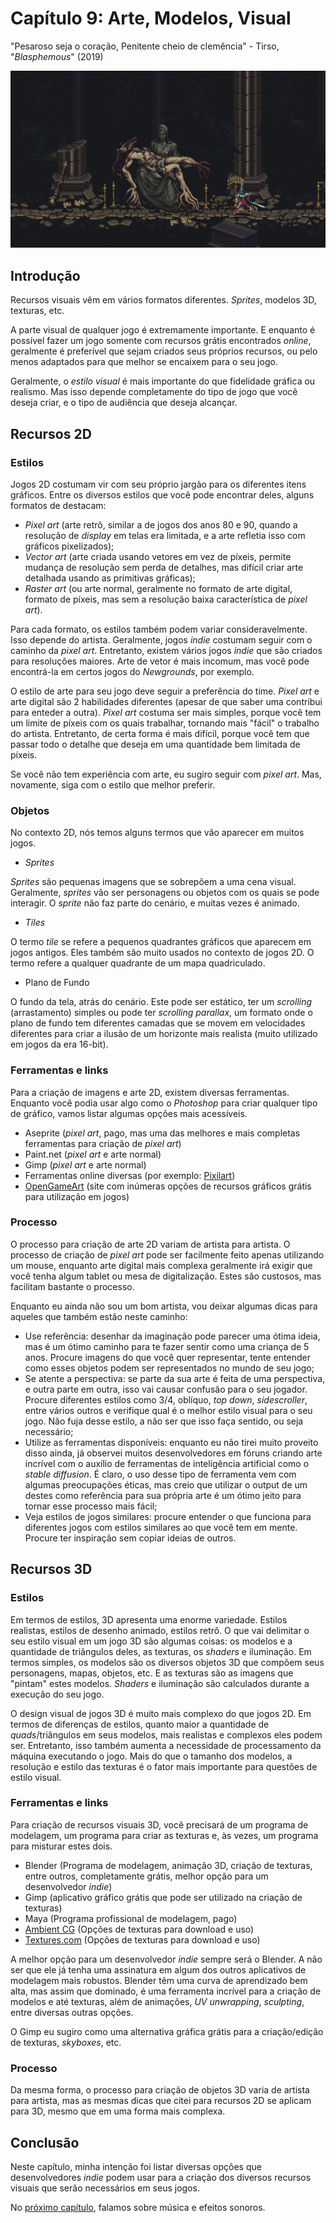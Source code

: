
# Capítulo 9: Arte, Modelos, Visual
"Pesaroso seja o coração, Penitente cheio de clemência" - Tirso, "_Blasphemous_" (2019)

![Capítulo 9 capa](../Arquivos/Imagens/capa_10.jpg 'Sorrowful be the heart, Penitent One full of clemency.')

## Introdução
Recursos visuais vêm em vários formatos diferentes. _Sprites_, modelos 3D, texturas, etc. 

A parte visual de qualquer jogo é extremamente importante. E enquanto é possível fazer um jogo somente com recursos grátis encontrados _online_, geralmente é preferível que sejam criados seus próprios recursos, ou pelo menos adaptados para que melhor se encaixem para o seu jogo.

Geralmente, o _estilo visual_ é mais importante do que fidelidade gráfica ou realismo. Mas isso depende completamente do tipo de jogo que você deseja criar, e o tipo de audiência que deseja alcançar.

## Recursos 2D
### Estilos
Jogos 2D costumam vir com seu próprio jargão para os diferentes itens gráficos. Entre os diversos estilos que você pode encontrar deles, alguns formatos de destacam:

- _Pixel art_ (arte retrô, similar a de jogos dos anos 80 e 90, quando a resolução de _display_ em telas era limitada, e a arte refletia isso com gráficos pixelizados);
- _Vector art_ (arte criada usando vetores em vez de píxeis, permite mudança de resolução sem perda de detalhes, mas difícil criar arte detalhada usando as primitivas gráficas);
- _Raster art_ (ou arte normal, geralmente no formato de arte digital, formato de píxeis, mas sem a resolução baixa característica de _pixel art_).

Para cada formato, os estilos também podem variar consideravelmente. Isso depende do artista. Geralmente, jogos _indie_ costumam seguir com o caminho da _pixel art_. Entretanto, existem vários jogos _indie_ que são criados para resoluções maiores. Arte de vetor é mais incomum, mas você pode encontrá-la em certos jogos do _Newgrounds_, por exemplo.

O estilo de arte para seu jogo deve seguir a preferência do time. _Pixel art_ e arte digital são 2 habilidades diferentes (apesar de que saber uma contribui para enteder a outra). _Pixel art_ costuma ser mais simples, porque você tem um limite de píxeis com os quais trabalhar, tornando mais "fácil" o trabalho do artista. Entretanto, de certa forma é mais difícil, porque você tem que passar todo o detalhe que deseja em uma quantidade bem limitada de píxeis.

Se você não tem experiência com arte, eu sugiro seguir com _pixel art_. Mas, novamente, siga com o estilo que melhor preferir.

### Objetos
No contexto 2D, nós temos alguns termos que vão aparecer em muitos jogos. 
- _Sprites_

_Sprites_ são pequenas imagens que se sobrepõem a uma cena visual. Geralmente, _sprites_ vão ser personagens ou objetos com os quais se pode interagir. O _sprite_ não faz parte do cenário, e muitas vezes é animado.

- _Tiles_

O termo _tile_ se refere a pequenos quadrantes gráficos que aparecem em jogos antigos. Eles também são muito usados no contexto de jogos 2D. O termo refere a qualquer quadrante de um mapa quadriculado.

- Plano de Fundo

O fundo da tela, atrás do cenário. Este pode ser estático, ter um _scrolling_ (arrastamento) simples ou pode ter _scrolling parallax_, um formato onde o plano de fundo tem diferentes camadas que se movem em velocidades diferentes para criar a ilusão de um horizonte mais realista (muito utilizado em jogos da era 16-bit).

### Ferramentas e links
Para a criação de imagens e arte 2D, existem diversas ferramentas. Enquanto você podia usar algo como o _Photoshop_ para criar qualquer tipo de gráfico, vamos listar algumas opções mais acessíveis.

- Aseprite (_pixel art_, pago, mas uma das melhores e mais completas ferramentas para criação de _pixel art_)
- Paint.net (_pixel art_ e arte normal)
- Gimp (_pixel art_ e arte normal)
- Ferramentas online diversas (por exemplo: [Pixilart](https://www.pixilart.com/draw))
- [OpenGameArt](https://opengameart.org/) (site com inúmeras opções de recursos gráficos grátis para utilização em jogos)

### Processo
O processo para criação de arte 2D variam de artista para artista. O processo de criação de _pixel art_ pode ser facilmente feito apenas utilizando um mouse, enquanto arte digital mais complexa geralmente irá exigir que você tenha algum tablet ou mesa de digitalização. Estes são custosos, mas facilitam bastante o processo.

Enquanto eu ainda não sou um bom artista, vou deixar algumas dicas para aqueles que também estão neste caminho:
- Use referência: desenhar da imaginação pode parecer uma ótima ideia, mas é um ótimo caminho para te fazer sentir como uma criança de 5 anos. Procure imagens do que você quer representar, tente entender como esses objetos podem ser representados no mundo de seu jogo;
- Se atente a perspectiva: se parte da sua arte é feita de uma perspectiva, e outra parte em outra, isso vai causar confusão para o seu jogador. Procure diferentes estilos como 3/4, oblíquo, _top down_, _sidescroller_, entre vários outros e verifique qual é o melhor estilo visual para o seu jogo. Não fuja desse estilo, a não ser que isso faça sentido, ou seja necessário;
- Utilize as ferramentas disponíveis: enquanto eu não tirei muito proveito disso ainda, já observei muitos desenvolvedores em fóruns criando arte incrível com o auxílio de ferramentas de inteligência artificial como o _stable diffusion_. É claro, o uso desse tipo de ferramenta vem com algumas preocupações éticas, mas creio que utilizar o output de um destes como referência para sua própria arte é um ótimo jeito para tornar esse processo mais fácil;
- Veja estilos de jogos similares: procure entender o que funciona para diferentes jogos com estilos similares ao que você tem em mente. Procure ter inspiração sem copiar ideias de outros.

## Recursos 3D
### Estilos
Em termos de estilos, 3D apresenta uma enorme variedade. Estilos realistas, estilos de desenho animado, estilos retrô. O que vai delimitar o seu estilo visual em um jogo 3D são algumas coisas: os modelos e a quantidade de triângulos deles, as texturas, os _shaders_ e iluminação. Em termos simples, os modelos são os diversos objetos 3D que compõem seus personagens, mapas, objetos, etc. E as texturas são as imagens que "pintam" estes modelos. _Shaders_ e iluminação são calculados durante a execução do seu jogo.

O design visual de jogos 3D é muito mais complexo do que jogos 2D. Em termos de diferenças de estilos, quanto maior a quantidade de _quads_/triângulos em seus modelos, mais realistas e complexos eles podem ser. Entretanto, isso também aumenta a necessidade de processamento da máquina executando o jogo. Mais do que o tamanho dos modelos, a resolução e estilo das texturas é o fator mais importante para questões de estilo visual. 

### Ferramentas e links
Para criação de recursos visuais 3D, você precisará de um programa de modelagem, um programa para criar as texturas e, às vezes, um programa para misturar estes dois.

- Blender (Programa de modelagem, animação 3D, criação de texturas, entre outros, completamente grátis, melhor opção para um desenvolvedor _indie_)
- Gimp (aplicativo gráfico grátis que pode ser utilizado na criação de texturas)
- Maya (Programa profissional de modelagem, pago)
- [Ambient CG](https://opengameart.org/) (Opções de texturas para download e uso)
- [Textures.com](https://www.textures.com/free) (Opções de texturas para download e uso)

A melhor opção para um desenvolvedor _indie_ sempre será o Blender. A não ser que ele já tenha uma assinatura em algum dos outros aplicativos de modelagem mais robustos. Blender têm uma curva de aprendizado bem alta, mas assim que dominado, é uma ferramenta incrível para a criação de modelos e até texturas, além de animações, _UV unwrapping_, _sculpting_, entre diversas outras opções.

O Gimp eu sugiro como uma alternativa gráfica grátis para a criação/edição de texturas, _skyboxes_, etc. 

### Processo
Da mesma forma, o processo para criação de objetos 3D varia de artista para artista, mas as mesmas dicas que citei para recursos 2D se aplicam para 3D, mesmo que em uma forma mais complexa. 

## Conclusão
Neste capítulo, minha intenção foi listar diversas opções que desenvolvedores _indie_ podem usar para a criação dos diversos recursos visuais que serão necessários em seus jogos. 

No [próximo capítulo](https://github.com/D-Waack/manualindiedev/blob/main/Capitulos/capitulo10.md), falamos sobre música e efeitos sonoros.
